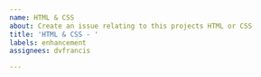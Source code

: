 ```yaml
---
name: HTML & CSS
about: Create an issue relating to this projects HTML or CSS
title: 'HTML & CSS - '
labels: enhancement
assignees: dvfrancis

---
```

